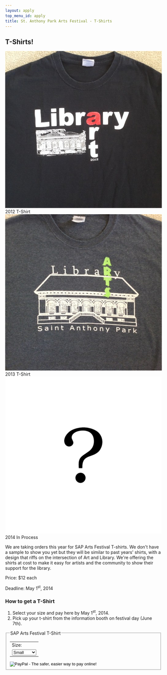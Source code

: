 ```yaml
---
layout: apply
top_menu_id: apply
title: St. Anthony Park Arts Festival - T-Shirts
---
```

## T-Shirts!

<div class="shirt">
  <img src="/images/shirt2012.jpg" alt="t-shirt 2012">
  2012 T-Shirt
</div>
<div class="shirt">
  <img src="/images/shirt2013.jpg" alt="t-shirt 2013">
  2013 T-Shirt
</div>
<div class="shirt">
  <img src="/images/shirt2014.png" alt="t-shirt 2014">
  2014 In Process
</div>

We are taking orders this year for SAP Arts Festival T-shirts.
We don't have a sample to show you yet but they will be similar to past years' shirts,
with a design that riffs on the intersection of Art and Library.
We're offering the shirts at cost to make it easy for artists and the
community to show their support for the library.

Price: $12 each

Deadline: May 1<sup>st</sup>, 2014

### How to get a T-Shirt

1. Select your size and pay here by May 1<sup>st</sup>, 2014.
2. Pick up your t-shirt from the information booth on festival day (June 7th).

<fieldset>
<legend>SAP Arts Festival T-Shirt</legend>

<form action="https://www.paypal.com/cgi-bin/webscr" method="post" target="_top">
<input type="hidden" name="cmd" value="_s-xclick">
<input type="hidden" name="hosted_button_id" value="X8EPHDJGMSSSJ">
<table>
<tr><td><input type="hidden" name="on0" value="Size:">Size:</td></tr><tr><td><select name="os0">
  <option value="Small">Small </option>
  <option value="Medium">Medium </option>
  <option value="Large">Large </option>
  <option value="X Large">X Large </option>
  <option value="XX Large">XX Large </option>
</select> </td></tr>
</table>
<input type="image" src="https://www.paypalobjects.com/en_US/i/btn/btn_buynow_LG.gif" border="0" name="submit" alt="PayPal - The safer, easier way to pay online!">
<img alt="" border="0" src="https://www.paypalobjects.com/en_US/i/scr/pixel.gif" width="1" height="1">
</form>

</fieldset>
